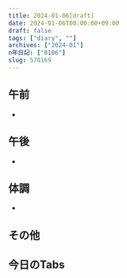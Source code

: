 ```yaml
---
title: 2024-01-06[draft]
date: 2024-01-06T00:00:00+09:00
draft: false
tags: ["diary", ""]
archives: ["2024-01"]
n年日記: ["0106"]
slug: 570169
---
```

## 午前
- 
## 午後
- 
## 体調
- 
## その他
## 今日のTabs